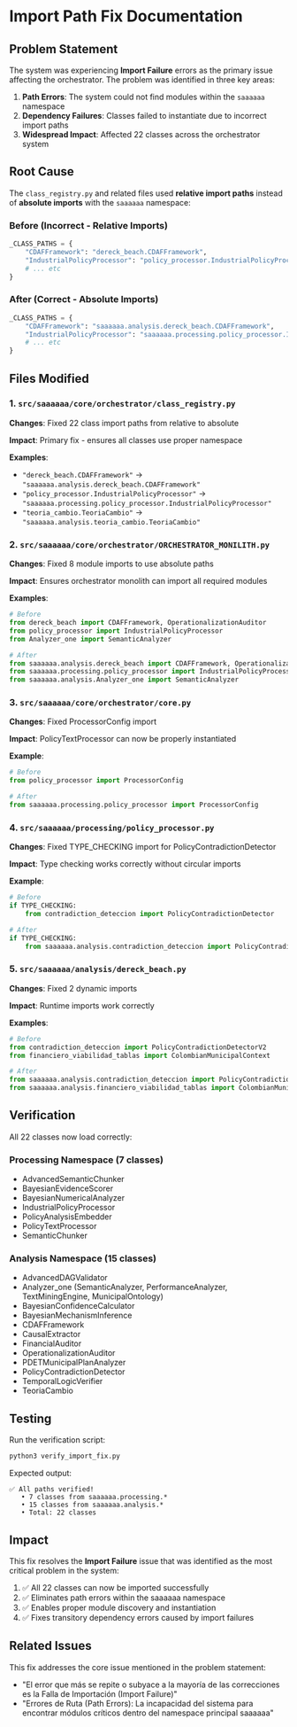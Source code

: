 # Import Path Fix Documentation

## Problem Statement

The system was experiencing **Import Failure** errors as the primary issue affecting the orchestrator. The problem was identified in three key areas:

1. **Path Errors**: The system could not find modules within the `saaaaaa` namespace
2. **Dependency Failures**: Classes failed to instantiate due to incorrect import paths
3. **Widespread Impact**: Affected 22 classes across the orchestrator system

## Root Cause

The `class_registry.py` and related files used **relative import paths** instead of **absolute imports** with the `saaaaaa` namespace:

### Before (Incorrect - Relative Imports)
```python
_CLASS_PATHS = {
    "CDAFFramework": "dereck_beach.CDAFFramework",
    "IndustrialPolicyProcessor": "policy_processor.IndustrialPolicyProcessor",
    # ... etc
}
```

### After (Correct - Absolute Imports)
```python
_CLASS_PATHS = {
    "CDAFFramework": "saaaaaa.analysis.dereck_beach.CDAFFramework",
    "IndustrialPolicyProcessor": "saaaaaa.processing.policy_processor.IndustrialPolicyProcessor",
    # ... etc
}
```

## Files Modified

### 1. `src/saaaaaa/core/orchestrator/class_registry.py`
**Changes**: Fixed 22 class import paths from relative to absolute

**Impact**: Primary fix - ensures all classes use proper namespace

**Examples**:
- `"dereck_beach.CDAFFramework"` → `"saaaaaa.analysis.dereck_beach.CDAFFramework"`
- `"policy_processor.IndustrialPolicyProcessor"` → `"saaaaaa.processing.policy_processor.IndustrialPolicyProcessor"`
- `"teoria_cambio.TeoriaCambio"` → `"saaaaaa.analysis.teoria_cambio.TeoriaCambio"`

### 2. `src/saaaaaa/core/orchestrator/ORCHESTRATOR_MONILITH.py`
**Changes**: Fixed 8 module imports to use absolute paths

**Impact**: Ensures orchestrator monolith can import all required modules

**Examples**:
```python
# Before
from dereck_beach import CDAFFramework, OperationalizationAuditor
from policy_processor import IndustrialPolicyProcessor
from Analyzer_one import SemanticAnalyzer

# After
from saaaaaa.analysis.dereck_beach import CDAFFramework, OperationalizationAuditor
from saaaaaa.processing.policy_processor import IndustrialPolicyProcessor
from saaaaaa.analysis.Analyzer_one import SemanticAnalyzer
```

### 3. `src/saaaaaa/core/orchestrator/core.py`
**Changes**: Fixed ProcessorConfig import

**Impact**: PolicyTextProcessor can now be properly instantiated

**Example**:
```python
# Before
from policy_processor import ProcessorConfig

# After
from saaaaaa.processing.policy_processor import ProcessorConfig
```

### 4. `src/saaaaaa/processing/policy_processor.py`
**Changes**: Fixed TYPE_CHECKING import for PolicyContradictionDetector

**Impact**: Type checking works correctly without circular imports

**Example**:
```python
# Before
if TYPE_CHECKING:
    from contradiction_deteccion import PolicyContradictionDetector

# After
if TYPE_CHECKING:
    from saaaaaa.analysis.contradiction_deteccion import PolicyContradictionDetector
```

### 5. `src/saaaaaa/analysis/dereck_beach.py`
**Changes**: Fixed 2 dynamic imports

**Impact**: Runtime imports work correctly

**Examples**:
```python
# Before
from contradiction_deteccion import PolicyContradictionDetectorV2
from financiero_viabilidad_tablas import ColombianMunicipalContext

# After
from saaaaaa.analysis.contradiction_deteccion import PolicyContradictionDetectorV2
from saaaaaa.analysis.financiero_viabilidad_tablas import ColombianMunicipalContext
```

## Verification

All 22 classes now load correctly:

### Processing Namespace (7 classes)
- AdvancedSemanticChunker
- BayesianEvidenceScorer
- BayesianNumericalAnalyzer
- IndustrialPolicyProcessor
- PolicyAnalysisEmbedder
- PolicyTextProcessor
- SemanticChunker

### Analysis Namespace (15 classes)
- AdvancedDAGValidator
- Analyzer_one (SemanticAnalyzer, PerformanceAnalyzer, TextMiningEngine, MunicipalOntology)
- BayesianConfidenceCalculator
- BayesianMechanismInference
- CDAFFramework
- CausalExtractor
- FinancialAuditor
- OperationalizationAuditor
- PDETMunicipalPlanAnalyzer
- PolicyContradictionDetector
- TemporalLogicVerifier
- TeoriaCambio

## Testing

Run the verification script:
```bash
python3 verify_import_fix.py
```

Expected output:
```
✅ All paths verified!
   • 7 classes from saaaaaa.processing.*
   • 15 classes from saaaaaa.analysis.*
   • Total: 22 classes
```

## Impact

This fix resolves the **Import Failure** issue that was identified as the most critical problem in the system:

1. ✅ All 22 classes can now be imported successfully
2. ✅ Eliminates path errors within the saaaaaa namespace
3. ✅ Enables proper module discovery and instantiation
4. ✅ Fixes transitory dependency errors caused by import failures

## Related Issues

This fix addresses the core issue mentioned in the problem statement:
- "El error que más se repite o subyace a la mayoría de las correcciones es la Falla de Importación (Import Failure)"
- "Errores de Ruta (Path Errors): La incapacidad del sistema para encontrar módulos críticos dentro del namespace principal saaaaaa"
